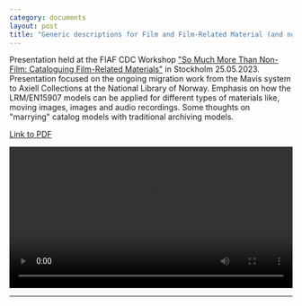 ```yaml
---
category: documents
layout: post
title: "Generic descriptions for Film and Film-Related Material (and non-film)"
---
```


Presentation held at the FIAF CDC Workshop ["So Much More Than Non-Film: Cataloguing Film-Related Materials"](https://www.fiafnet.org/pages/Training/CDC-Workshop-2023-Film-related-Materials.html) in Stockholm 25.05.2023. Presentation focused on the ongoing migration work from the Mavis system to Axiell Collections at the National Library of Norway. Emphasis on how the LRM/EN15907 models can be applied for different types of materials like, moving images, images and audio recordings. Some thoughts on "marrying" catalog models with traditional archiving models.

[Link to PDF](/assets/pdf/CDC-Workshop-25052023.pdf)

<video width="100%" controls>
  <source src="assets/mov/cdc25052023/CDC-Workshop-25052023.m4v" type="video/mp4">
</video>

---

